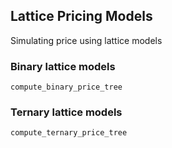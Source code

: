 ## Lattice Pricing Models
Simulating price using lattice models

### Binary lattice models
```@docs
compute_binary_price_tree
```

### Ternary lattice models
```@docs
compute_ternary_price_tree
```
